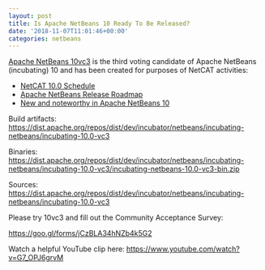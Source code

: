 ```yaml
---
layout: post
title: Is Apache NetBeans 10 Ready To Be Released?
date: '2018-11-07T11:01:46+00:00'
categories: netbeans
---
```

<a href="https://cwiki.apache.org/confluence/display/NETBEANS/10vc3">Apache NetBeans 10vc3</a> is the third voting candidate of Apache NetBeans (incubating) 10 and has been created for purposes of NetCAT activities: 

<ul>
<li><a href="https://cwiki.apache.org/confluence/display/NETBEANS/NetCAT+10.0+Schedule">NetCAT 10.0 Schedule</a></li>
<li><a href="https://cwiki.apache.org/confluence/display/NETBEANS/Apache+NetBeans+Release+Roadmap">Apache NetBeans Release Roadmap</a></li>
<li><a href="https://cwiki.apache.org/confluence/display/NETBEANS/Apache+NetBeans+10.0+New+and+Noteworthy">New and noteworthy in Apache NetBeans 10</a></li>
</ul>

<p>Build artifacts: <a href="https://dist.apache.org/repos/dist/dev/incubator/netbeans/incubating-netbeans/incubating-10.0-vc3">https://dist.apache.org/repos/dist/dev/incubator/netbeans/incubating-netbeans/incubating-10.0-vc3</a></p>

<p>Binaries: <a href="https://dist.apache.org/repos/dist/dev/incubator/netbeans/incubating-netbeans/incubating-10.0-vc3/incubating-netbeans-10.0-vc3-bin.zip">https://dist.apache.org/repos/dist/dev/incubator/netbeans/incubating-netbeans/incubating-10.0-vc3/incubating-netbeans-10.0-vc3-bin.zip</a></p>

<p>Sources: <a href="https://dist.apache.org/repos/dist/dev/incubator/netbeans/incubating-netbeans/incubating-10.0-vc3">https://dist.apache.org/repos/dist/dev/incubator/netbeans/incubating-netbeans/incubating-10.0-vc3</a></p>

<p>Please try 10vc3 and fill out the Community Acceptance Survey:</p>

<p><a href="https://goo.gl/forms/jCzBLA34hNZb4k5G2">https://goo.gl/forms/jCzBLA34hNZb4k5G2</a></p>

<p>Watch a helpful YouTube clip here: <a href="https://www.youtube.com/watch?v=G7_OPJ6grvM">https://www.youtube.com/watch?v=G7_OPJ6grvM</a></p>
